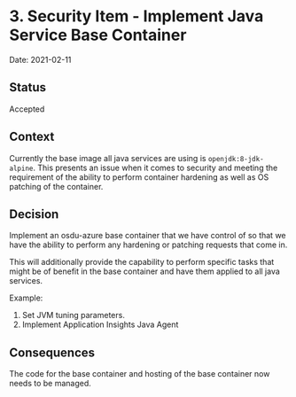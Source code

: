 # 3. Security Item - Implement Java Service Base Container

Date: 2021-02-11

## Status

Accepted

## Context

Currently the base image all java services are using is `openjdk:8-jdk-alpine`.  This presents an issue when it comes to security and meeting the requirement of the ability to perform container hardening as well as OS patching of the container.

## Decision

Implement an osdu-azure base container that we have control of so that we have the ability to perform any hardening or patching requests that come in.

This will additionally provide the capability to perform specific tasks that might be of benefit in the base container and have them applied to all java services.

Example:

1. Set JVM tuning parameters.
2. Implement Application Insights Java Agent

## Consequences

The code for the base container and hosting of the base container now needs to be managed.
